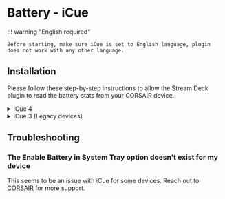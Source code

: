 # Battery - iCue
!!! warning "English required"

    Before starting, make sure iCue is set to English language, plugin does not work with any other language.

## Installation
Please follow these step-by-step instructions to allow the Stream Deck plugin to read the battery stats from your CORSAIR device.

<details>
  <summary>iCue 4</summary>

<img src="../img/icue4-setup.png" alt="iCue 4 setup">


<ol>
<li>Open iCue and Select your device from the top menu bar.</li>
<li>On the left hand side, click Device Settings</li>
<li>Select Enable Battery Guage in Notification Area</li>
</ol>

</details>

<details>
  <summary>iCue 3 (Legacy devices)</summary>
  <ol>
    <li>Open iCue and Select your device from the top menu bar</li>
    <li>On the left hand side, click <b>Device Settings</b></li>
    <li>Select Enable Battery Guage in Notification Area
    <img src="../img/icue3-s3.png" alt="Step 3"></li>
    <li>Open iCue and Select Settings from the top menu bar</li>
    <li>Choose the device you want to see the battery stats for (and verify it shows the battery status right under the device’s image)</li>
    <li>Select Enable Battery Gauge in the System Taskbar
    <img src="../img/icue3-s6.png" alt="Step 6"></li>
    <li>Right-Click the Windows taskbar and choose Taskbar Settings
    <img src="../img/icue3-s7.png" alt="Step 7"></li>
    <li><b>Windows 10:</b> Scroll down to the Notification Area and click on Select which icons appear on the taskbar<br>
    <b>Windows 11:</b> Click on Taskbar corner overflow
    <img src="../img/icue3-s8.png" alt="Step 8"></li>
    <li>Find iCue in the list and make sure it’s set to On</li>
    <li>Verify that you now have a battery icon on the taskbar and notice the name of the device is showing along with the battery status.<br>
    <img src="../img/icue3-s10.png" alt="Step 10"></li>
    <li>In the plugin, write the name of the device as shown in the image above (in this case type IRONCLAW)</li>
  </ol>
</details>

##  Troubleshooting
### The Enable Battery in System Tray option doesn't exist for my device
This seems to be an issue with iCue for some devices. Reach out to [CORSAIR](https://www.corsair.com/us/en/contact) for more support.